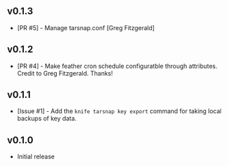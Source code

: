 ## v0.1.3

* [PR #5] - Manage tarsnap.conf [Greg Fitzgerald]

## v0.1.2

* [PR #4] - Make feather cron schedule configuratble through attributes. Credit to Greg Fitzgerald. Thanks!

## v0.1.1

* [Issue #1] - Add the `knife tarsnap key export` command for taking local backups of key data.


## v0.1.0

* Initial release
